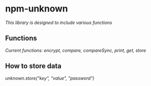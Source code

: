 # npm-unknown
*This library is designed to include various functions*
## Functions
*Current functions: encrypt, compare, compareSync, print, get, store*
## How to store data
*unknown.store("key", "value", "password")*